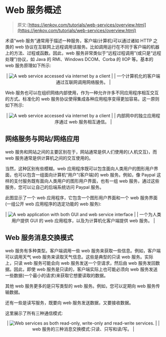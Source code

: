 # Web 服务概述

> 原文:[https://jenkov.com/tutorials/web-services/overview.html](https://jenkov.com/tutorials/web-services/overview.html)

术语“web 服务”通常用于描述一种服务，客户端(计算机)可以通过诸如 HTTP 之类的 web 协议在互联网上远程调用该服务。比如调用运行在不同于客户端的机器上的方法、过程或函数。因此，web 服务非常类似于“远程过程调用”(或只是“远程处理”)协议，如 Java 的 RMI、Windows DCOM、Corba 的 IIOP 等。基本的 web 服务原理如下所示:

<center>

| ![A web service accessed via internet by a client](../Images/02f9a781d43f0c8688dd820c8c150c8c.png) |
| 一个计算机化的客户端通过互联网调用网络服务。 |

</center>

Web 服务也可以在组织网络内部使用，作为一种允许许多不同应用程序相互交互的方式。标准化的 web 服务协议使得集成各种应用程序变得更加容易。这一原则如下所示:

<center>

| ![A web service accessed via internet by a client](../Images/fd2c919a13241207fec6ff9f2518eef1.png) |
| 内部网中的独立应用程序通过 web 服务相互通信。 |

</center>

## 网络服务与网站/网络应用

web 服务和网站之间的主要区别在于，网站通常是供人们使用的(人机交互)，而 web 服务通常是供计算机之间的交互使用的。

当然，这种区别有些模糊。web 应用程序既可以包含面向人类用户的图形用户界面，也可以包含一组面向计算机“用户”(客户端)的 web 服务。例如，像 Paypal 这样的支付服务既有面向人类用户的图形用户界面，也有一组 web 服务，通过这些服务，您可以让自己的后端系统访问 Paypal 服务。

此图显示了一个 web 应用程序，它包含一个图形用户界面和一个 web 服务界面(一组公开 web 应用程序的选定功能的 web 服务):

<center>

| ![A web application with both GUI and web service interface](../Images/cfd08752ed92e0a26ebf955371390e6e.png) |
| 一个为人类用户提供 GUI 的 web 应用程序，以及为计算机化客户端提供 web 服务。 |

</center>

## Web 服务消息交换模式

web 服务有多种类型。客户端调用一些 web 服务来获取一些信息。例如，客户端可以调用天气 web 服务来读取天气信息。这些是典型的只读 web 服务。实际上，只读 web 服务可能会向 web 服务发送一个空请求，然后由 web 服务发回数据。因此，即使 web 服务是只读的，客户端实际上也可能必须向 web 服务发送一些数据(一个最小的请求)来获取它想要读取的数据。

其他 web 服务更多的是只写类型的 web 服务。例如，您可以定期向 web 服务传输数据。

还有一些是读写服务，既要向 web 服务发送数据，又要接收数据。

这里展示了所有三种通信模式:

<center>

| ![Web services as both read-only, write-only and read-write services.](../Images/ee2ae2a4a405bacc55cf7ebbb1a64d58.png) |
| web 服务的三种消息交换模式:只读、只写和读/写。 |

</center>